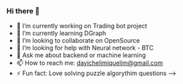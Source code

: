 ### Hi there 👋

- 🔭 I’m currently working on Trading bot project
- 🌱 I’m currently learning DGraph
- 👯 I’m looking to collaborate on OpenSource
- 🤔 I’m looking for help with Neural network - BTC 
- 💬 Ask me about backend or machine learning
- 📫 How to reach me: davichelimiquelim@gmail.com
- ⚡ Fun fact: Love solving puzzle algorythim questions
-->
